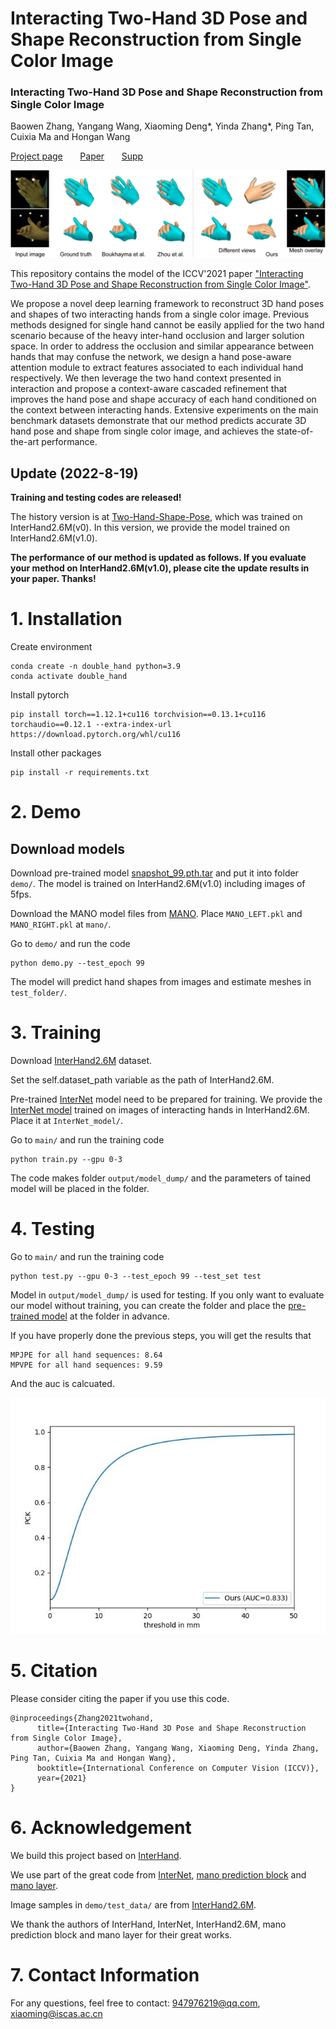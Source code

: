 # Interacting Two-Hand 3D Pose and Shape Reconstruction from Single Color Image

### Interacting Two-Hand 3D Pose and Shape Reconstruction from Single Color Image
Baowen Zhang, Yangang Wang, Xiaoming Deng*, Yinda Zhang*, Ping Tan, Cuixia Ma and Hongan Wang

[Project page](https://baowenz.github.io/Intershape/)   &nbsp;  &nbsp;  &nbsp;  [Paper](https://openaccess.thecvf.com/content/ICCV2021/papers/Zhang_Interacting_Two-Hand_3D_Pose_and_Shape_Reconstruction_From_Single_Color_ICCV_2021_paper.pdf)   &nbsp;  &nbsp;  &nbsp;  [Supp](https://openaccess.thecvf.com/content/ICCV2021/supplemental/Zhang_Interacting_Two-Hand_3D_ICCV_2021_supplemental.pdf)

![prediction example](assets/teaser.png)

This repository contains the model of the ICCV'2021 paper ["Interacting Two-Hand 3D Pose and Shape Reconstruction from Single Color Image"](https://openaccess.thecvf.com/content/ICCV2021/papers/Zhang_Interacting_Two-Hand_3D_Pose_and_Shape_Reconstruction_From_Single_Color_ICCV_2021_paper.pdf).

We propose a novel deep learning framework to reconstruct 3D hand poses and shapes of two interacting hands from a single color image. Previous methods designed for single hand cannot be easily applied for the two hand scenario because of the heavy inter-hand occlusion and larger solution space. In order to address the occlusion and similar appearance between hands that may confuse the network, we design a hand pose-aware attention module to extract features associated to each individual hand respectively. We then leverage the two hand context presented in interaction and propose a context-aware cascaded refinement that improves the hand pose and shape accuracy of each hand conditioned on the context between interacting hands. Extensive experiments on the main benchmark datasets demonstrate that our method predicts accurate 3D hand pose and shape from single color image, and achieves the state-of-the-art performance.

## Update (2022-8-19)
**Training and testing codes are released!**

The history version is at [Two-Hand-Shape-Pose](https://github.com/BaowenZ/Two-Hand-Shape-Pose), which was trained on InterHand2.6M(v0).
In this version, we provide the model trained on InterHand2.6M(v1.0). 

**The performance of our method is updated as follows. If you evaluate your method on InterHand2.6M(v1.0), please cite the update results in your paper. Thanks!**


# 1. Installation
Create environment
```
conda create -n double_hand python=3.9
conda activate double_hand 
```
Install pytorch
```
pip install torch==1.12.1+cu116 torchvision==0.13.1+cu116 torchaudio==0.12.1 --extra-index-url https://download.pytorch.org/whl/cu116
```
Install other packages
```
pip install -r requirements.txt
```
# 2. Demo
## Download models
Download pre-trained model [snapshot_99.pth.tar](https://drive.google.com/drive/folders/1RAQ_Bxh4LIdJS8uxEVNMrR3nzqTbelZo) and put it into folder `demo/`.
The model is trained on InterHand2.6M(v1.0) including images of 5fps.

Download the MANO model files from [MANO](https://mano.is.tue.mpg.de/). Place `MANO_LEFT.pkl` and `MANO_RIGHT.pkl` at `mano/`.

Go to `demo/` and run the code
```
python demo.py --test_epoch 99
```
The model will predict hand shapes from images and estimate meshes in `test_folder/`.

# 3. Training
Download [InterHand2.6M](https://mks0601.github.io/InterHand2.6M/) dataset.

Set the self.dataset_path variable as the path of InterHand2.6M.

Pre-trained [InterNet](https://github.com/facebookresearch/InterHand2.6M) model need to be prepared for training. We provide the [InterNet model](https://drive.google.com/drive/folders/18SSbDWDYhSd9T9Xf-PbBkBQ8mmm-DPQy) trained on images of interacting hands in InterHand2.6M. Place it at `InterNet_model/`.

Go to `main/` and run the training code
```
python train.py --gpu 0-3
```

The code makes folder `output/model_dump/` and the parameters of tained model will be placed in the folder. 

# 4. Testing
Go to `main/` and run the training code
```
python test.py --gpu 0-3 --test_epoch 99 --test_set test
```

Model in `output/model_dump/` is used for testing. If you only want to evaluate our model without training, you can create the folder and place the [pre-trained model](https://drive.google.com/drive/folders/1RAQ_Bxh4LIdJS8uxEVNMrR3nzqTbelZo) at the folder in advance.

If you have properly done the previous steps, you will get the results that
```
MPJPE for all hand sequences: 8.64
MPVPE for all hand sequences: 9.59
```
And the auc is calcuated.

![auc](assets/pck.jpg)

# 5. Citation
Please consider citing the paper if you use this code.
```
@inproceedings{Zhang2021twohand, 
      title={Interacting Two-Hand 3D Pose and Shape Reconstruction from Single Color Image}, 
      author={Baowen Zhang, Yangang Wang, Xiaoming Deng, Yinda Zhang, Ping Tan, Cuixia Ma and Hongan Wang}, 
      booktitle={International Conference on Computer Vision (ICCV)}, 
      year={2021} 
} 
```

# 6. Acknowledgement

We build this project based on [InterHand](https://github.com/facebookresearch/InterHand2.6M).

We use part of the great code from [InterNet](https://mks0601.github.io/InterHand2.6M/), [mano prediction block](https://github.com/hassony2/manopth) and [mano layer](https://github.com/vchoutas/smplx).

Image samples in `demo/test_data/` are from [InterHand2.6M](https://mks0601.github.io/InterHand2.6M/). 

We thank the authors of InterHand, InterNet, InterHand2.6M, mano prediction block and mano layer for their great works.

# 7. Contact Information
For any questions, feel free to contact: 947976219@qq.com, xiaoming@iscas.ac.cn




